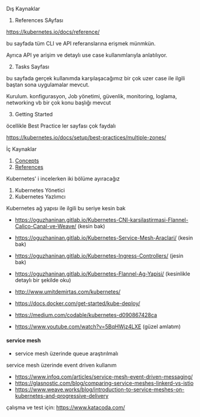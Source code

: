 Dış Kaynaklar

1. References SAyfası

https://kubernetes.io/docs/reference/


bu sayfada tüm CLI ve API  referanslarına erişmek münmkün.

Ayrıca API ye arişim ve detaylı use case kullanımlarıyla anlatılıyor.

2. Tasks Sayfası

bu sayfada gerçek kullanımda karşılaşacağımız bir çok uzer case ile ilgili baştan sona uygulamalar mevcut.

Kurulum. konfigurasyon, Job yönetimi, güvenlik, monitoring, loglama, networking vb bir çok konu başlığı mevcut

3. Getting Started

öcellikle Best Practice ler sayfası çok faydalı

https://kubernetes.io/docs/setup/best-practices/multiple-zones/



İç Kaynaklar

1. [Concepts](Concepts/)
2. [References](References/)





















Kubernetes' i incelerken iki bölüme ayıracağız 

1. Kubernetes Yönetici
2. Kubernetes Yazlımcı




Kubernetes ağ yapısı ile ilgili bu seriye kesin bak

- https://oguzhaninan.gitlab.io/Kubernetes-CNI-karsilastirmasi-Flannel-Calico-Canal-ve-Weave/ (kesin bak)
- https://oguzhaninan.gitlab.io/Kubernetes-Service-Mesh-Araclari/ (kesin bak)
- https://oguzhaninan.gitlab.io/Kubernetes-Ingress-Controllers/ (jesin bak)
- https://oguzhaninan.gitlab.io/Kubernetes-Flannel-Ag-Yapisi/ (kesinlikle detaylı bir şekilde oku)


- http://www.umitdemirtas.com/kubernetes/
- https://docs.docker.com/get-started/kube-deploy/
- https://medium.com/codable/kubernetes-d090867428ca
- https://www.youtube.com/watch?v=5BqHWjz4LXE (güzel amlatım)


#### service mesh

- service mesh üzerinde queue araştırılmalı

service mesh üzerinde event driven kullanım

- https://www.infoq.com/articles/service-mesh-event-driven-messaging/
- https://glasnostic.com/blog/comparing-service-meshes-linkerd-vs-istio
- https://www.weave.works/blog/introduction-to-service-meshes-on-kubernetes-and-progressive-delivery


çalışma ve test için: https://www.katacoda.com/

